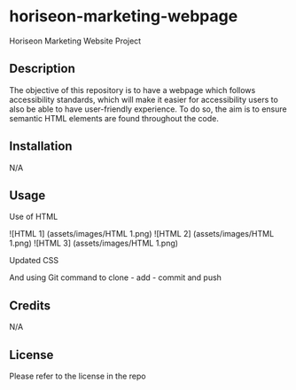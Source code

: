 # horiseon-marketing-webpage
Horiseon Marketing Website Project

## Description

The objective of this repository is to have a webpage which follows accessibility standards, which will make it easier for accessibility users to also be able to have user-friendly experience. To do so, the aim is to ensure semantic HTML elements are found throughout the code. 

## Installation

N/A

## Usage

Use of HTML

![HTML 1] (assets/images/HTML 1.png)
![HTML 2] (assets/images/HTML 1.png)
![HTML 3] (assets/images/HTML 1.png)

Updated CSS 

And using Git command to clone - add - commit and push

## Credits

N/A

## License

Please refer to the license in the repo